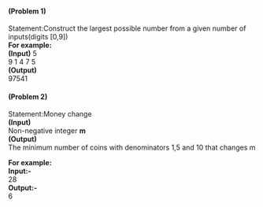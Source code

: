 #### (Problem 1)
Statement:Construct the largest possible number from a given number of inputs(digits [0,9])  
**For example:**   
 **(Input)**
     5  
  9 1 4 7 5   
 **(Output)**  
     97541  



#### (Problem 2)
Statement:Money change  
**(Input)**  
       Non-negative integer **m**  
**(Output)**  
       The minimum number of coins with denominators 1,5 and 10 that changes m    

**For example:**  
  **Input:-**  
     28  
  **Output:-**  
     6
